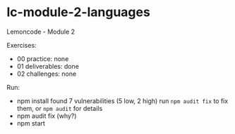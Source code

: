 # lc-module-2-languages
Lemoncode - Module 2

Exercises:
- 00 practice: none
- 01 deliverables: done
- 02 challenges: none

Run:
- npm install
    found 7 vulnerabilities (5 low, 2 high)
    run `npm audit fix` to fix them, or `npm audit` for details
- npm audit fix (why?)
- npm start